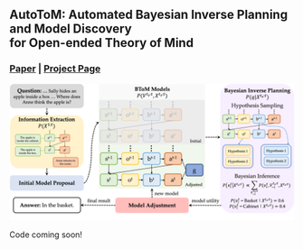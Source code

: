 ## AutoToM: Automated Bayesian Inverse Planning and Model Discovery<br>for Open-ended Theory of Mind
### [Paper](https://arxiv.org/abs/2502.15676) | [Project Page](https://chuanyangjin.com/AutoToM)

![intro](visuals/intro.png)

Code coming soon!
